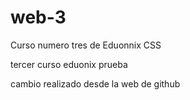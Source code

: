 # web-3
Curso numero tres de Eduonnix  CSS


tercer curso eduonix
prueba 

cambio realizado desde la web de github
